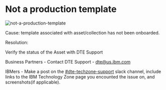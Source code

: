 #  Not a production template

![not-a-production-template](https://github.ibm.com/dte-support/public/blob/master/IBM%20Technololgy%20Zone/IBM-Technology-Zone-Runbooks/Images/not%20a%20production%20template.png)

Cause: template associated with asset/collection has not been onboarded.

Resolution:

Verify the status of the Asset with DTE Support

Business Partners - Contact DTE Support - dte@us.ibm.com

IBMers - Make a post on the [#dte-techzone-support](https://ibm-dte.slack.com/archives/C0124J683GW) slack channel, include links to the IBM Technology Zone page you encounted the issue on, and screenshots(if applicable).

